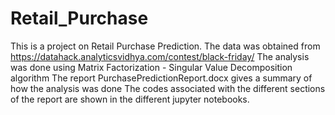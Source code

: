 # Retail_Purchase
This is a project on Retail Purchase Prediction. 
The data was obtained from https://datahack.analyticsvidhya.com/contest/black-friday/ 
The analysis was done using Matrix Factorization - Singular Value Decomposition algorithm
The report PurchasePredictionReport.docx gives a summary of how the analysis was done
The codes associated with the different sections of the report are shown in the different jupyter notebooks.
